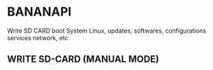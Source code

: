 # BANANAPI
Write SD CARD boot System Linux, updates, softwares, configurations services network, etc

## WRITE SD-CARD (MANUAL MODE)


